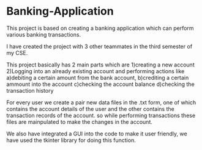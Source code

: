 # Banking-Application
This project is based on creating a banking application which can perform various banking transactions.

I have created the project with 3 other teammates in the third semester of my CSE.

This project basically has 2 main parts which are 
1)creating a new account 
2)Logging into an already existing account and performing actions like 
  a)debiting a certain amount from the bank account, 
  b)crediting a certain ammount into the account
  c)checking the account balance
  d)checking the transaction history

For every user we create a pair new data files in the .txt form, one of which contains the account details of the user and the other contains the transaction records of the account. so while performing transactions these files are mainpulated to make the changes in the account. 

We also have integrated a GUI into the code to make it user friendly, we have used the tkinter library for doing this function.

